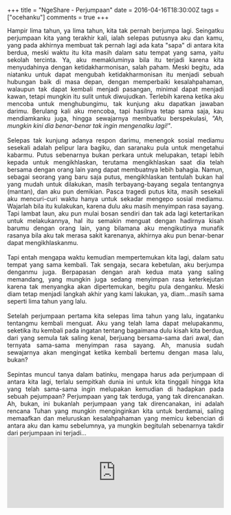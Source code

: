 +++
title = "NgeShare - Perjumpaan"
date = 2016-04-16T18:30:00Z
tags = ["ocehanku"]
comments = true
+++

<div style="text-align: justify;">Hampir lima tahun, ya lima tahun, kita tak pernah berjumpa lagi. Seingatku perjumpaan kita yang terakhir kali, ialah selepas putusnya aku dan kamu, yang pada akhirnya membuat tak pernah lagi ada kata "sapa" di antara kita berdua, meski waktu itu kita masih dalam satu tempat yang sama, yaitu sekolah tercinta. Ya, aku memakluminya bila itu terjadi karena kita menyudahinya dengan ketidakharmonisan, salah paham. Meski begitu, ada niatanku untuk dapat mengubah ketidakharmonisan itu menjadi sebuah hubungan baik di masa depan, dengan memperbaiki kesalahpahaman, walaupun tak dapat kembali menjadi pasangan, minimal dapat menjadi kawan, tetapi mungkin itu sulit untuk diwujudkan. Terlebih karena ketika aku mencoba untuk menghubungimu, tak kunjung aku dapatkan jawaban darimu. Berulang kali aku mencoba, tapi hasilnya tetap sama saja, kau mendiamkanku juga, hingga sewajarnya membuatku berspekulasi, <i>"Ah, mungkin kini dia benar-benar tak ingin mengenalku lagi!"</i>.<br /><br />
Selepas tak kunjung adanya respon darimu, menengok sosial mediamu sesekali adalah pelipur lara bagiku, dan saranaku pula untuk mengetahui kabarmu. Putus sebenarnya bukan perkara untuk melupakan, tetapi lebih  kepada untuk mengikhlaskan, terutama mengikhlaskan saat dia telah bersama  dengan orang lain yang dapat membuatnya lebih bahagia. Namun, sebagai seorang  yang baru saja putus, mengikhlaskan tentulah bukan hal yang mudah untuk dilakukan,  masih terbayang-bayang segala tentangnya (mantan), dan aku pun demikian.  Pasca tragedi putus kita, masih sesekali aku mencuri-curi waktu hanya untuk sekadar  mengepo sosial mediamu. Wajarlah bila itu kulakukan, karena dulu aku  masih menyimpan rasa sayang. Tapi lambat laun, aku pun mulai bosan sendiri dan tak ada lagi ketertarikan untuk melakukannya, hal itu semakin menguat dengan hadirnya kisah barumu dengan orang lain, yang bilamana aku mengikutinya munafik rasanya bila aku tak merasa sakit karenanya, akhirnya aku pun benar-benar dapat mengikhlaskanmu.<br /><br />
Tapi entah mengapa waktu kemudian mempertemukan kita lagi, dalam satu tempat yang sama kembali. Tak sengaja, secara kebetulan, aku berjumpa denganmu juga. Berpapasan dengan arah kedua mata yang saling memandang, yang mungkin juga sedang menyimpan rasa keterkejutan karena tak menyangka akan dipertemukan, begitu pula denganku. Meski diam tetap menjadi langkah akhir yang kami lakukan, ya, diam...masih sama seperti lima tahun yang lalu.<br /><br />Setelah perjumpaan pertama kita selepas lima tahun yang lalu, ingatanku tentangmu kembali menguat. Aku yang telah lama dapat melupakanmu, seketika itu kembali pada ingatan tentang  bagaimana dulu kisah kita berdua, dari yang semula tak saling kenal,  berjuang bersama-sama dari awal, dan ternyata sama-sama menyimpan rasa  sayang. Ah, manusia sudah sewajarnya akan mengingat ketika kembali bertemu dengan masa lalu, bukan?<br /><br />Sepintas muncul tanya dalam batinku, mengapa harus ada perjumpaan di antara kita lagi, terlalu sempitkah dunia ini untuk kita tinggali hingga kita yang telah sama-sama ingin melupakan kemudian di hadapkan pada sebuah pejumpaan? Perjumpaan yang tak terduga, yang tak direncanakan. Ah, bukan, ini bukanlah perjumpaan yang tak direncanakan, ini adalah rencana Tuhan yang mungkin menginginkan kita untuk berdamai, saling memaafkan dan meluruskan kesalahpahaman yang memicu kebencian di antara aku dan kamu sebelumnya, ya mungkin begitulah sebenarnya takdir dari perjumpaan ini terjadi...<br />
<iframe frameborder="no" height="166" scrolling="no" src="https://w.soundcloud.com/player/?url=https%3A//api.soundcloud.com/tracks/249287847&amp;color=007b91&amp;auto_play=true&amp;hide_related=false&amp;show_comments=true&amp;show_user=true&amp;show_reposts=false" width="100%"></iframe></div>
